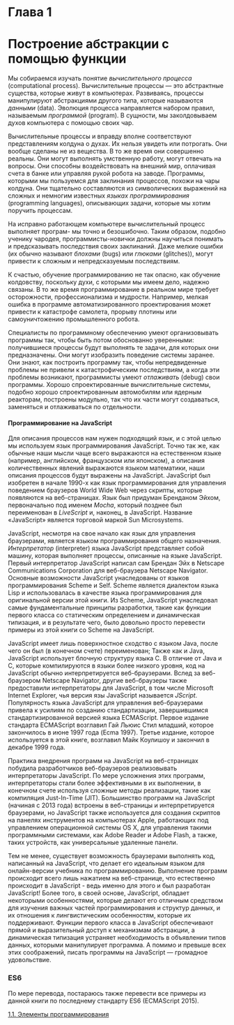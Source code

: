 # Глава 1

# Построение абстракции с помощью функции

Мы собираемся изучать понятие *вычислительного процесса* (computational process). Вычислительные процессы — это абстрактные существа, которые живут в компьютерах. Развиваясь, процессы манипулируют абстракциями другого типа, которые называются *данными* (data). Эволюция процесса направляется набором правил, называемым *программой* (program). В сущности, мы заколдовываем духов компьютера с помощью своих чар.

Вычислительные процессы и вправду вполне соответствуют представлениям колдуна о духах. Их нельзя увидеть или потрогать. Они вообще сделаны не из вещества. В то же время они совершенно реальны. Они могут выполнять умственную работу, могут отвечать на вопросы. Они способны воздействовать на внешний мир, оплачивая счета в банке или управляя рукой робота на заводе. Программы, которыми мы пользуемся для заклинания процессов, похожи на чары колдуна. Они тщательно составляются из символических выражений на сложных и немногим известных *языках программирования* (programming languages), описывающих задачи, которые мы хотим поручить процессам.

На исправно работающем компьютере вычислительный процесс выполняет програм- мы точно и безошибочно. Таким образом, подобно ученику чародея, программисты-новички должны научиться понимать и предсказывать последствия своих заклинаний. Даже мелкие ошибки (их обычно называют *блохами* (bugs) или *глюками* (glitches)), могут привести к сложным и непредсказуемым последствиям.

К счастью, обучение программированию не так опасно, как обучение колдовству, поскольку духи, с которыми мы имеем дело, надежно связаны. В то же время программирование в реальном мире требует осторожности, профессионализма и мудрости. Например, мелкая ошибка в программе автоматизированного проектирования может привести к катастрофе самолета, прорыву плотины или самоуничтожению промышленного робота.

Специалисты по программному обеспечению умеют организовывать программы так, чтобы быть потом обоснованно уверенными: получившиеся процессы будут выполнять те задачи, для которых они предназначены. Они могут изобразить поведение системы заранее. Они знают, как построить программу так, чтобы непредвиденные проблемы не привели к катастрофическим последствиям, а когда эти проблемы возникают, программисты умеют *отлаживать* (debug) свои программы. Хорошо спроектированные вычислительные системы, подобно хорошо спроектированным автомобилям или ядерным реакторам, построены модульно, так что их части могут создаваться, заменяться и отлаживаться по отдельности.

#### Программирование на JavaScript

Для описания процессов нам нужен подходящий язык, и с этой целью мы используем язык программирования JavaScript. Точно так же, как обычные наши мысли чаще всего выражаются на естественном языке (например, английском, французском или японском), а описания количественных явлений выражаются языком математики, наши описания процессов будут выражены на JavaScript. JavaScript был изобретен в начале 1990-х как язык программирования для управления поведением браузеров World Wide Web через скрипты, которые появляются на веб-страницах. Язык был придуман Бренданом Эйхом, первоначально под именем *Mocha*, который позднее был переименован в *LiveScript* и, наконец, в JavaScript. Название «JavaScript» является торговой маркой Sun Microsystems.

JavaScript, несмотря на свое начало как язык для управления браузерами, является языком программирования общего назначения. *Интерпретатор* (interpreter) языка JavaScript представляет собой машину, которая выполняет процессы, описанные на языке JavaScript. Первый интерпретатор JavaScript написал сам Брендан Эйх в Netscape Communications Corporation для веб-браузера Netscape Navigator. Основные возможности JavaScript унаследованы от языков программирования Scheme и Self. Scheme является диалектом языка Lisp и использовалась в качестве языка программирования для оригинальной версии этой книги. Из Scheme, JavaScript унаследовал самые фундаментальные принципы разработки, такие как функции первого класса со статическим определением и динамическая типизация, и в результате чего, было довольно просто перевести примеры из этой книги со Scheme на JavaScript.

JavaScript имеет лишь поверхностное сходство с языком Java, после чего он был (в конечном счете) переименован; Также как и Java, JavaScript использует блочную структуру языка C. В отличие от Java и C, которые компилируются в языки более низкого уровня, код на JavaScript обычно интерпретируется веб-браузерами. Вслед за веб-браузером Netscape Navigator, другие веб-браузеры также предоставили интерпретаторы для JavaScript, в том числе Microsoft Internet Explorer, чья версия язы JavaScript называется *JScript*. Популярность языка JavaScript для управления веб-браузерами привела к усилиям по созданию стандартизации, завершившимся стандартизированной версией языка ECMAScript. Первое издание стандарта ECMAScript возглавил Гай Льюис Стил младший, которое закончилось в июне 1997 года (Ecma 1997). Третье издание, которое используется в этой книге, возглавил Майк Коулишоу и закончил в декабре 1999 года.

Практика внедрения программ на JavaScript на веб-страницах побудила разработчиков веб-браузеров реализовывать интерпретаторы JavaScript. По мере усложнения этих программ, интерпретаторы стали более эффективными в их выполнении, в конечном счете используя сложные методы реализации, такие как компиляция Just-In-Time (JIT). Большинство программ на JavaScript (начиная с 2013 года) встроены в веб-страницы и интерпретируется браузерами, но JavaScript также используется для создания скриптов на панелях инструментов на компьютерах Apple, работающих под управлением операционной системы OS X, для управления такими программными системами, как Adobe Reader и Adobe Flash, а также, таких устройств, как универсальные удаленные панели.

Тем не менее, существует возможность браузерами выполнять код, написанный на JavaScript, что делает его идеальным языком для онлайн-версии учебника по программированию. Выполнение программ происходит всего лишь нажатием на веб-странице, что естественно происходит в JavaScript - ведь именно для этого и был разработан JavaScript! Более того, в своей основе, JavaScript, обладает некоторыми особенностями, которые делают его отличным средством для изучения важных частей программирования и структур данных, и их отношения к лингвистическим особенностям, которые их поддерживают. Функции первого класса в JavaScript обеспечивают прямой и выразительный доступ к механизмам абстракции, а динамическая типизация устраняет необходимость в объявлении типов данных, которыми манипулирует программа. А помимо и превыше всех этих соображений, писать программы на JavaScript — громадное удовольствие.

### ES6

По мере перевода, постараюсь также перевести все примеры из данной книги по последнему стандарту ES6 (ECMAScript 2015).

[1.1. Элементы программирования](ch1-1.md)
